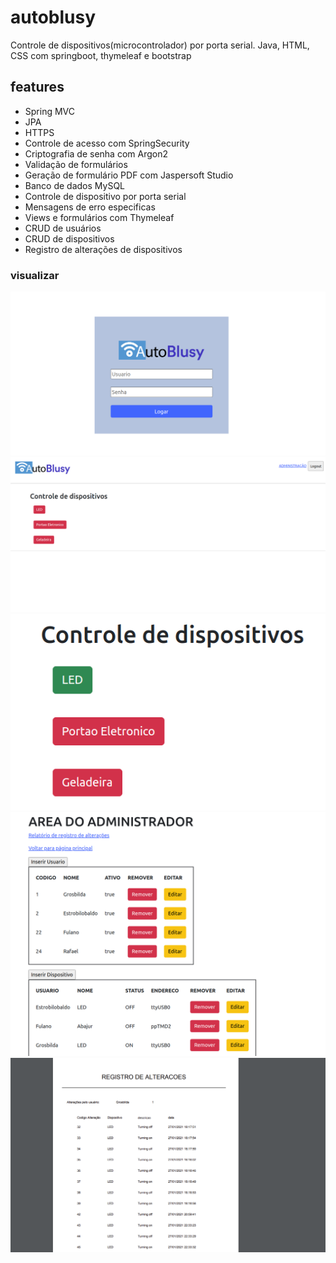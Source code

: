 # autoblusy
Controle de dispositivos(microcontrolador) por porta serial. Java, HTML, CSS com springboot, thymeleaf e bootstrap

## features
- Spring MVC
- JPA
- HTTPS
- Controle de acesso com SpringSecurity
- Criptografia de senha com Argon2
- Validação de formulários
- Geração de formulário PDF com Jaspersoft Studio
- Banco de dados MySQL
- Controle de dispositivo por porta serial
- Mensagens de erro especificas
- Views e formulários com Thymeleaf
- CRUD de usuários
- CRUD de dispositivos
- Registro de alterações de dispositivos

### visualizar
![print1](https://github.com/danielcampos-m/autoblusy/blob/main/Captura%20de%20tela%20de%202021-02-10%2016-17-43.png)
![print2](https://github.com/danielcampos-m/autoblusy/blob/main/Captura%20de%20tela%20de%202021-02-10%2016-18-19.png)
![print3](https://github.com/danielcampos-m/autoblusy/blob/main/Captura%20de%20tela%20de%202021-02-10%2016-18-35.png)
![print4](https://github.com/danielcampos-m/autoblusy/blob/main/Captura%20de%20tela%20de%202021-02-10%2016-19-03.png)
![print5](https://github.com/danielcampos-m/autoblusy/blob/main/Captura%20de%20tela%20de%202021-02-10%2016-19-55.png)
